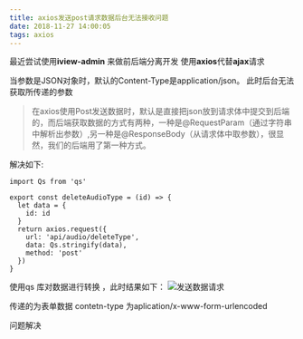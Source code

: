 ```yaml
---
title: axios发送post请求数据后台无法接收问题
date: 2018-11-27 14:00:05
tags: axios
---
```

最近尝试使用**iview-admin** 来做前后端分离开发
使用**axios**代替**ajax**请求


当参数是JSON对象时，默认的Content-Type是application/json。
此时后台无法获取所传递的参数
>在axios使用Post发送数据时，默认是直接把json放到请求体中提交到后端的，而后端获取数据的方式有两种，一种是@RequestParam（通过字符串中解析出参数）,另一种是@ResponseBody（从请求体中取参数），很显然，我们的后端用了第一种方式。

解决如下: 
```
import Qs from 'qs'
```
```
export const deleteAudioType = (id) => {
  let data = {
    id: id
  }
  return axios.request({
    url: 'api/audio/deleteType',
    data: Qs.stringify(data),
    method: 'post'
  })
}
```
使用qs 库对数据进行转换 ，此时结果如下：
![发送数据请求](https://upload-images.jianshu.io/upload_images/5122776-c73e62f25ba31f7c.png?imageMogr2/auto-orient/strip%7CimageView2/2/w/1240)

传递的为表单数据 contetn-type 为aplication/x-www-form-urlencoded

问题解决
